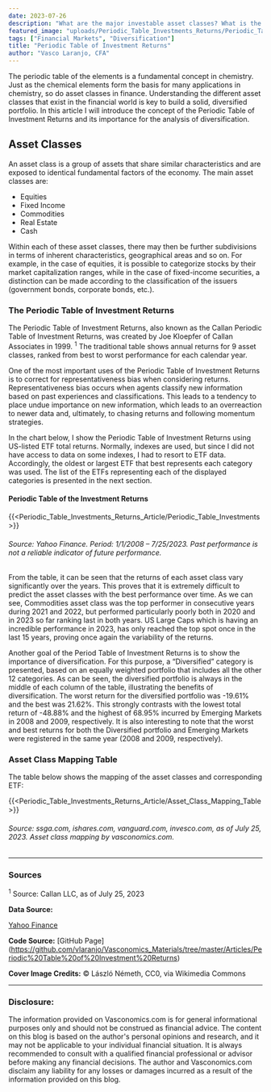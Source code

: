 ```yaml
---
date: 2023-07-26
description: "What are the major investable asset classes? What is the Periodic Table of Investment Returns and how to use it?"
featured_image: "uploads/Periodic_Table_Investments_Returns/Periodic_Table_Investments_Returns_Cover.png"
tags: ["Financial Markets", "Diversification"]
title: "Periodic Table of Investment Returns"
author: "Vasco Laranjo, CFA"
---
```

The periodic table of the elements is a fundamental concept in chemistry. Just as the chemical elements form the basis for many applications in chemistry, so do asset classes in finance. Understanding the different asset classes that exist in the financial world is key to build a solid, diversified portfolio. In this article I will introduce the concept of the Periodic Table of Investment Returns and its importance for the analysis of diversification.

## Asset Classes

An asset class is a group of assets that share similar characteristics and are exposed to identical fundamental factors of the economy. The main asset classes are:

- Equities
- Fixed Income
- Commodities
- Real Estate
- Cash

Within each of these asset classes, there may then be further subdivisions in terms of inherent characteristics, geographical areas and so on. For example, in the case of equities, it is possible to categorize stocks by their market capitalization ranges, while in the case of fixed-income securities, a distinction can be made according to the classification of the issuers (government bonds, corporate bonds, etc.).

### The Periodic Table of Investment Returns

The Periodic Table of Investment Returns, also known as the Callan Periodic Table of Investment Returns, was created by Joe Kloepfer of Callan Associates in 1999. <sup>1</sup> The traditional table shows annual returns for 9 asset classes, ranked from best to worst performance for each calendar year.

One of the most important uses of the Periodic Table of Investment Returns is to correct for representativeness bias when considering returns. Representativeness bias occurs when agents classify new information based on past experiences and classifications. This leads to a tendency to place undue importance on new information, which leads to an overreaction to newer data and, ultimately, to chasing returns and following momentum strategies.

In the chart below, I show the Periodic Table of Investment Returns using US-listed ETF total returns. Normally, indexes are used, but since I did not have access to data on some indexes, I had to resort to ETF data. Accordingly, the oldest or largest ETF that best represents each category was used. The list of the ETFs representing each of the displayed categories is presented in the next section. 

#### Periodic Table of the Investment Returns

{{<Periodic_Table_Investments_Returns_Article/Periodic_Table_Investments>}}

###### Source: Yahoo Finance. Period: 1/1/2008 – 7/25/2023. Past performance is not a reliable indicator of future performance.

From the table, it can be seen that the returns of each asset class vary significantly over the years. This proves that it is extremely difficult to predict the asset classes with the best performance over time. As we can see, Commodities asset class was the top performer in consecutive years during 2021 and 2022, but performed particularly poorly both in 2020 and in 2023 so far ranking last in both years. US Large Caps which is having an incredible performance in 2023, has only reached the top spot once in the last 15 years, proving once again the variability of the returns.

Another goal of the Period Table of Investment Returns is to show the importance of diversification. For this purpose, a “Diversified” category is presented, based on an equally weighted portfolio that includes all the other 12 categories. As can be seen, the diversified portfolio is always in the middle of each column of the table, illustrating the benefits of diversification. The worst return for the diversified portfolio was -19.61% and the best was 21.62%. This strongly contrasts with the lowest total return of -48.88% and the highest of 68.95% incurred by Emerging Markets in 2008 and 2009, respectively. It is also interesting to note that the worst and best returns for both the Diversified portfolio and Emerging Markets were registered in the same year (2008 and 2009, respectively).

### Asset Class Mapping Table

The table below shows the mapping of the asset classes and corresponding ETF:

{{<Periodic_Table_Investments_Returns_Article/Asset_Class_Mapping_Table>}}

###### Source: ssga.com, ishares.com, vanguard.com, invesco.com, as of July 25, 2023. Asset class mapping by vasconomics.com.

---
### Sources

<sup>1</sup> Source: Callan LLC, as of July 25, 2023

**Data Source:** 

[Yahoo Finance](https://www.yahoofinance.com/)

**Code Source:** [GitHub Page] (https://github.com/vlaranjo/Vasconomics_Materials/tree/master/Articles/Periodic%20Table%20of%20Investment%20Returns)

**Cover Image Credits:**  © László Németh, CC0, via Wikimedia Commons

---
### Disclosure: 

The information provided on Vasconomics.com is for general informational purposes only and should not be construed as financial advice. The content on this blog is based on the author's personal opinions and research, and it may not be applicable to your individual financial situation. It is always recommended to consult with a qualified financial professional or advisor before making any financial decisions. The author and Vasconomics.com disclaim any liability for any losses or damages incurred as a result of the information provided on this blog.